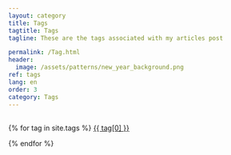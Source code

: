 ```yaml
---
layout: category
title: Tags
tagtitle: Tags
tagline: These are the tags associated with my articles post

permalink: /Tag.html
header:
  image: /assets/patterns/new_year_background.png
ref: tags
lang: en
order: 3
category: Tags
---
```



<br />
{% for tag in site.tags %}


<div style="display:inline;"><a href="{{ site.baseurl }}/tags/{{tag[0]}}" class="tagbig">{{ tag[0]  }}</a></div>


<!-- <div style="display:inline;"><a href="{{ site.baseurl }}/tags/{{tag[0]}}" class="tagbig">{{ tag[0]  }}</a></div>  -->

{% endfor %}
